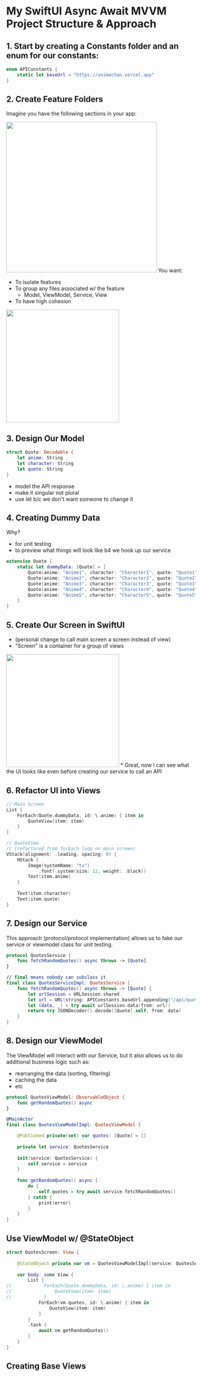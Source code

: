 # My SwiftUI Async Await MVVM Project Structure & Approach
## 1. Start by creating a Constants folder and an enum for our constants:
```swift
enum APIConstants {
    static let baseUrl = "https://animechan.vercel.app"
}
```


## 2. Create Feature Folders
Imagine you have the following sections in your app:

<img src="https://github.com/Brian-McIntosh/TundsDevApproach/blob/main/images/1.png" width="400"/>
You want:

* To isolate features
* To group any files associated w/ the feature
    - Model, ViewModel, Service, View
* To have high cohesion
<img src="https://github.com/Brian-McIntosh/TundsDevApproach/blob/main/images/4.png" width="300"/>


## 3. Design Our Model
```swift
struct Quote: Decodable {
    let anime: String
    let character: String
    let quote: String
}
```
* model the API response
* make it singular not plural
* use let b/c we don't want someone to change it


## 4. Creating Dummy Data
Why?
* for unit testing
* to preview what things will look like b4 we hook up our service
```swift
extension Quote {
    static let dummyData: [Quote] = [
        Quote(anime: "Anime1", character: "Character1", quote: "Quote1"),
        Quote(anime: "Anime2", character: "Character2", quote: "Quote2"),
        Quote(anime: "Anime3", character: "Character3", quote: "Quote3"),
        Quote(anime: "Anime4", character: "Character4", quote: "Quote4"),
        Quote(anime: "Anime5", character: "Character5", quote: "Quote5"),
    ]
}
```


## 5. Create Our Screen in SwiftUI
* (personal change to call main screen a screen instead of view)
* "Screen" is a container for a group of views
<img src="https://github.com/Brian-McIntosh/TundsDevApproach/blob/main/images/3.png" width="300"/>
* Great, now I can see what the UI looks like even before creating our service to call an API



## 6. Refactor UI into Views
```swift
// Main Screen
List {
    ForEach(Quote.dummyData, id: \.anime) { item in
        QuoteView(item: item)
    }
}

// QuoteView
// (refactored from forEach loop on main screen)
VStack(alignment: .leading, spacing: 8) {
    HStack {
        Image(systemName: "tv")
            .font(.system(size: 12, weight: .black))
        Text(item.anime)
    }
    
    Text(item.character)
    Text(item.quote)
}
```


## 7. Design our Service
This approach (protocol/protocol implementation) allows us to fake our service or viewmodel class for unit testing.
```swift
protocol QuotesService {
    func fetchRandomQuotes() async throws -> [Quote]
}

// final means nobody can subclass it
final class QuotesServiceImpl: QuotesService {
    func fetchRandomQuotes() async throws -> [Quote] {
        let urlSession = URLSession.shared
        let url = URL(string: APIConstants.baseUrl.appending("/api/quotes"))
        let (data, _) = try await urlSession.data(from: url!)
        return try JSONDecoder().decode([Quote].self, from: data)
    }
}
```


## 8. Design our ViewModel
The ViewModel will interact with our Service, but it also allows us to do additional business logic such as:
* rearranging the data (sorting, filtering)
* caching the data
* etc
```swift
protocol QuotesViewModel: ObservableObject {
    func getRandomQuotes() async 
}

@MainActor
final class QuotesViewModelImpl: QuotesViewModel {

    @Published private(set) var quotes: [Quote] = []
    
    private let service: QuotesService
    
    init(service: QuotesService) {
        self.service = service
    }
    
    func getRandomQuotes() async {
        do {
            self.quotes = try await service.fetchRandomQuotes()
        } catch {
            print(error)
        }
    }
}
```

## Use ViewModel w/ @StateObject
```swift
struct QuotesScreen: View {
    
    @StateObject private var vm = QuotesViewModelImpl(service: QuotesServiceImpl())
    
    var body: some View {
        List {
//            ForEach(Quote.dummyData, id: \.anime) { item in
//                QuoteView(item: item)
//            }
            ForEach(vm.quotes, id: \.anime) { item in
                QuoteView(item: item)
            }
        }
        .task {
            await vm.getRandomQuotes()
        }
    }
}
```


## Creating Base Views
